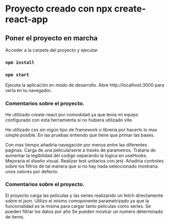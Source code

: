 # Proyecto creado con npx create-react-app

## Poner el proyecto en marcha

Acceder a la carpeta del proyecto y ejecutar
### `npm install`
### `npm start`

Ejecuta la aplicación en modo de desarrollo.
Abre http://localhost:3000 para verla en tu navegador.

### Comentarios sobre el proyecto.
He utilizado create-react por comodidad ya que tenia mi equipo configurado con esta herramienta si no hubiera utilizado vite.

He utilizado css sin nigún tipo de framework o libreria por hacerlo lo mas simple posible.
En las pruebas entiendo que tiene que primar las bases.

Con mas tiempo añadiria navegación por menus entre las diferentes paginas.
Carga de una pelicula/serie a través de parametros.
Trataria de aumentar la legibilidad del codigo separando la logica en useHooks.
Mejoraria el diseño visual.
Realizar test unitarios con jest.
Añadiria controles sobre los filtros de tal manera que si no hay nada seleccionado mostraria unos valores por defecto.

### Comentarios sobre el proyecto.
El proyecto carga las peliculas y las series realizando un fetch directamente sobre el json.
Utilizo el mismo comoponente parametrizado ya que la funcionalidad es la misma para cargar tanto peliculas como series.
Se pueden filtrar los datos por año 
Se pueden mostrar un numero determinado de items.



